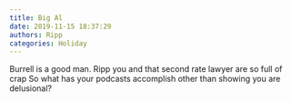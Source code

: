 ```yaml
---
title: Big Al
date: 2019-11-15 18:37:29
authors: Ripp
categories: Holiday
---
```


 Burrell is a good man.   Ripp you and that second rate lawyer are so full of crap
So what has your podcasts accomplish other than showing you are delusional?